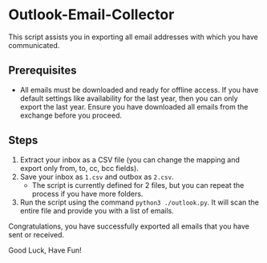 # Outlook-Email-Collector

This script assists you in exporting all email addresses with which you have communicated.

## Prerequisites
- All emails must be downloaded and ready for offline access. If you have default settings like availability for the last year, then you can only export the last year. Ensure you have downloaded all emails from the exchange before you proceed.

## Steps
1. Extract your inbox as a CSV file (you can change the mapping and export only from, to, cc, bcc fields).
2. Save your inbox as `1.csv` and outbox as `2.csv`.
   - The script is currently defined for 2 files, but you can repeat the process if you have more folders.
3. Run the script using the command `python3 ./outlook.py`. It will scan the entire file and provide you with a list of emails.

Congratulations, you have successfully exported all emails that you have sent or received.

Good Luck, Have Fun! 
